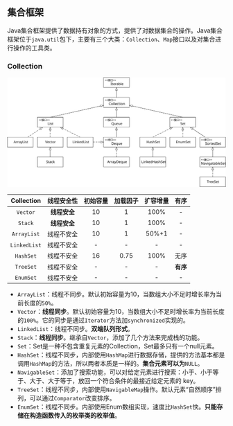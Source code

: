 ## 集合框架

Java集合框架提供了数据持有对象的方式，提供了对数据集合的操作。Java集合框架位于`java.util`包下，主要有三个大类：`Collection`、`Map`接口以及对集合进行操作的工具类。

### Collection

![](/assets/java.util.Collection.svg)

| **Collection** | **线程安全性** | **初始容量** | **加载因子** | **扩容增量** | **有序** |
| :---: | :---: | :---: | :---: | :---: | :---: |
| `Vector` | **线程安全** | 10 | 1 | 100% | - |
| `Stack` | **线程安全** | 10 | 1 | 100% | - |
| `ArrayList` | 线程不安全 | 10 | 1 | 50%+1 | - |
| `LinkedList` | 线程不安全 | - | - | - | - |
| `HashSet` | 线程不安全 | 16 | 0.75 | 100% | 无序 |
| `TreeSet` | 线程不安全 | - | - | - | **有序** |
| `EnumSet` | 线程不安全 | - | - | - | - |

* `ArrayList`：线程不同步。默认初始容量为10，当数组大小不足时增长率为当前长度的`50%`。
* `Vector`：**线程同步**。默认初始容量为10，当数组大小不足时增长率为当前长度的`100%`。它的同步是通过`Iterator`方法加`synchronized`实现的。
* `LinkedList`：线程不同步。**双端队列形式**。
* `Stack`：**线程同步**。继承自`Vector`，添加了几个方法来完成栈的功能。
* `Set`：Set是一种不包含重复元素的Collection，Set最多只有一个null元素。
* `HashSet`：线程不同步，内部使用`HashMap`进行数据存储，提供的方法基本都是调用`HashMap`的方法，所以两者本质是一样的。**集合元素可以为**`NULL`。
* `NavigableSet`：添加了搜索功能，可以对给定元素进行搜索：小于、小于等于、大于、大于等于，放回一个符合条件的最接近给定元素的 key。
* `TreeSet`：线程不同步，内部使用`NavigableMap`操作。默认元素“自然顺序”排列，可以通过`Comparator`改变排序。
* `EnumSet`：线程不同步。内部使用Enum数组实现，速度比`HashSet`快。**只能存储在构造函数传入的枚举类的枚举值**。



